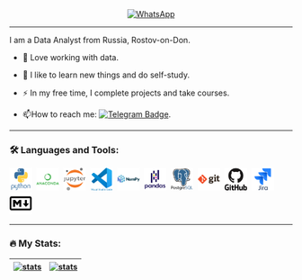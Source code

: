 <div id="counter" align="center">
<a href="https://youtu.be/dQw4w9WgXcQ?t=43">
    <img src="https://img.shields.io/badge/Secret button-red?style=flat&logo=Wikiquote&logoColor=white" alt="WhatsApp"/>
  </a>
</div>

-------------

I am a Data Analyst from Russia, Rostov-on-Don.

- :telescope: Love working with data.

- :seedling: I like to learn new things and do self-study.

- :zap: In my free time, I complete projects and take courses.

- :mailbox:How to reach me: [![Telegram Badge](https://img.shields.io/badge/-Telegram-blue?style=flat&logo=Telegram&logoColor=white)](https://t.me/Nikita_Shamanow/)</a>.
</p>

-----------

### :hammer_and_wrench: Languages and Tools:
<div>
  <img src="https://github.com/devicons/devicon/blob/master/icons/python/python-original-wordmark.svg" title="Python" width="40" height="40"/>&nbsp;
  <img src="https://github.com/devicons/devicon/blob/master/icons/anaconda/anaconda-original-wordmark.svg" title="Anaconda" width="40" height="40"/>&nbsp;
  <img src="https://github.com/devicons/devicon/blob/master/icons/jupyter/jupyter-original-wordmark.svg" title="Jupyter" width="40" height="40"/>&nbsp;
  <img src="https://github.com/devicons/devicon/blob/master/icons/vscode/vscode-original-wordmark.svg" title="VSCode" width="40" height="40"/>&nbsp;
  <img src="https://github.com/devicons/devicon/blob/master/icons/numpy/numpy-original-wordmark.svg" title="NumPy" width="40" height="40"/>&nbsp;
  <img src="https://github.com/devicons/devicon/blob/master/icons/pandas/pandas-original-wordmark.svg" title="Pandas" alt="Pandas" width="40" height="40"/>&nbsp;
  <img src="https://github.com/devicons/devicon/blob/master/icons/postgresql/postgresql-original-wordmark.svg" title="PostgreSQL" alt="PostgreSQL" width="40" height="40"/>&nbsp;
  <img src="https://github.com/devicons/devicon/blob/master/icons/git/git-original-wordmark.svg" title="Git" width="40" height="40"/>&nbsp;
  <img src="https://github.com/devicons/devicon/blob/master/icons/github/github-original-wordmark.svg" title="GitHub" width="40" height="40"/>&nbsp;
  <img src="https://github.com/devicons/devicon/blob/master/icons/jira/jira-original-wordmark.svg" title="Jira" alt="Jira" width="40" height="40"/>&nbsp;
  <img src="https://github.com/devicons/devicon/blob/master/icons/markdown/markdown-original.svg" title="Markdown" width="40" height="40"/>&nbsp;
</div>

-------------

### :fire: My Stats:

| <a href="https://github.com/anuraghazra/github-readme-stats"><img align="center" src="https://github-readme-stats.vercel.app/api/top-langs?username=nikita-shamanov&show_icons=true&layout=compact&langs_count=8&hide_border=true&theme=flag-india" alt="stats" /></a> | <a href="https://git.io/streak-stats"><img align="center" src="https://github-readme-streak-stats.herokuapp.com/?user=nikita-shamanov&hide_border=true" alt="stats" /></a></a> |
| ------------- | ------------- |
